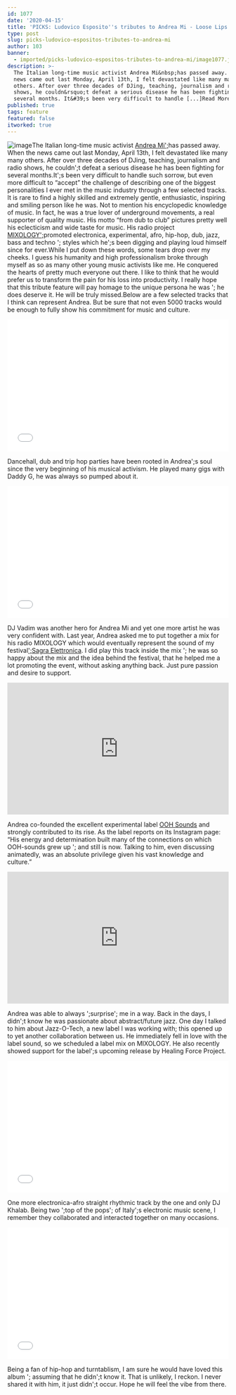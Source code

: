 ```yaml
---
id: 1077
date: '2020-04-15'
title: 'PICKS: Ludovico Esposito''s tributes to Andrea Mi - Loose Lips'
type: post
slug: picks-ludovico-espositos-tributes-to-andrea-mi
author: 103
banner:
  - imported/picks-ludovico-espositos-tributes-to-andrea-mi/image1077.jpeg
description: >-
  The Italian long-time music activist Andrea Mi&nbsp;has passed away. When the
  news came out last Monday, April 13th, I felt devastated like many many
  others. After over three decades of DJing, teaching, journalism and radio
  shows, he couldn&rsquo;t defeat a serious disease he has been fighting for
  several months. It&#39;s been very difficult to handle [...]Read More...
published: true
tags: feature
featured: false
itworked: true
---
```

![image](../imported/picks-ludovico-espositos-tributes-to-andrea-mi/image1077.jpeg)The Italian long-time music activist [Andrea Mi';](https://www.facebook.com/mrandreami)has passed away. When the news came out last Monday, April 13th, I felt devastated like many many others. After over three decades of DJing, teaching, journalism and radio shows, he couldn';t defeat a serious disease he has been fighting for several months.It';s been very difficult to handle such sorrow, but even more difficult to “accept” the challenge of describing one of the biggest personalities I ever met in the music industry through a few selected tracks. It is rare to find a highly skilled and extremely gentle, enthusiastic, inspiring and smiling person like he was. Not to mention his encyclopedic knowledge of music. In fact, he was a true lover of underground movements, a real supporter of quality music. His motto “from dub to club” pictures pretty well his eclecticism and wide taste for music. His radio project [MIXOLOGY';](https://www.mixcloud.com/andrea_mi/stream/)promoted electronica, experimental, afro, hip-hop, dub, jazz, bass and techno '; styles which he';s been digging and playing loud himself since for ever.While I put down these words, some tears drop over my cheeks. I guess his humanity and high professionalism broke through myself as so as many other young music activists like me. He conquered the hearts of pretty much everyone out there. I like to think that he would prefer us to transform the pain for his loss into productivity. I really hope that this tribute feature will pay homage to the unique persona he was '; he does deserve it. He will be truly missed.Below are a few selected tracks that I think can represent Andrea. But be sure that not even 5000 tracks would be enough to fully show his commitment for music and culture.

<iframe width='100%' height='300' scrolling='no' frameborder='no' allow='autoplay' src='//www.youtube.com/embed/7ew2SmgT5sk?wmode=opaque'></iframe>

Dancehall, dub and trip hop parties have been rooted in Andrea';s soul since the very beginning of his musical activism. He played many gigs with Daddy G, he was always so pumped about it.

<iframe width='100%' height='300' scrolling='no' frameborder='no' allow='autoplay' src='//www.youtube.com/embed/tzp4m53GgAY?wmode=opaque'></iframe>

DJ Vadim was another hero for Andrea Mi and yet one more artist he was very confident with. Last year, Andrea asked me to put together a mix for his radio MIXOLOGY which would eventually represent the sound of my festival[';Sagra Elettronica](https://www.facebook.com/sagraelettronica/). I did play this track inside the mix '; he was so happy about the mix and the idea behind the festival, that he helped me a lot promoting the event, without asking anything back. Just pure passion and desire to support.

<iframe width='100%' height='300' scrolling='no' frameborder='no' allow='autoplay' src='https://bandcamp.com/EmbeddedPlayer/album=3860486165/size=large/bgcol=ffffff/linkcol=63b2cc/tracklist=false/artwork=small/track=4087099158/transparent=true/'></iframe>

Andrea co-founded the excellent experimental label [OOH Sounds](https://ooh-sounds.bandcamp.com/) and strongly contributed to its rise. As the label reports on its Instagram page: “His energy and determination built many of the connections on which OOH-sounds grew up '; and still is now. Talking to him, even discussing animatedly, was an absolute privilege given his vast knowledge and culture.”

<iframe width='100%' height='300' scrolling='no' frameborder='no' allow='autoplay' src='https://bandcamp.com/EmbeddedPlayer/album=3671958968/size=large/bgcol=ffffff/linkcol=7137dc/tracklist=false/artwork=small/track=2089652788/transparent=true/'></iframe>

Andrea was able to always ';surprise'; me in a way. Back in the days, I didn';t know he was passionate about abstract/future jazz. One day I talked to him about Jazz-O-Tech, a new label I was working with; this opened up to yet another collaboration between us. He immediately fell in love with the label sound, so we scheduled a label mix on MIXOLOGY. He also recently showed support for the label';s upcoming release by Healing Force Project.

<iframe width='100%' height='300' scrolling='no' frameborder='no' allow='autoplay' src='//www.youtube.com/embed/h0p-2tORhBE?wmode=opaque'></iframe>

One more electronica-afro straight rhythmic track by the one and only DJ Khalab. Being two ';top of the pops'; of Italy';s electronic music scene, I remember they collaborated and interacted together on many occasions.

<iframe width='100%' height='300' scrolling='no' frameborder='no' allow='autoplay' src='//www.youtube.com/embed/tdyBQkBuSjs?wmode=opaque'></iframe>

Being a fan of hip-hop and turntablism, I am sure he would have loved this album '; assuming that he didn';t know it. That is unlikely, I reckon. I never shared it with him, it just didn';t occur. Hope he will feel the vibe from there.